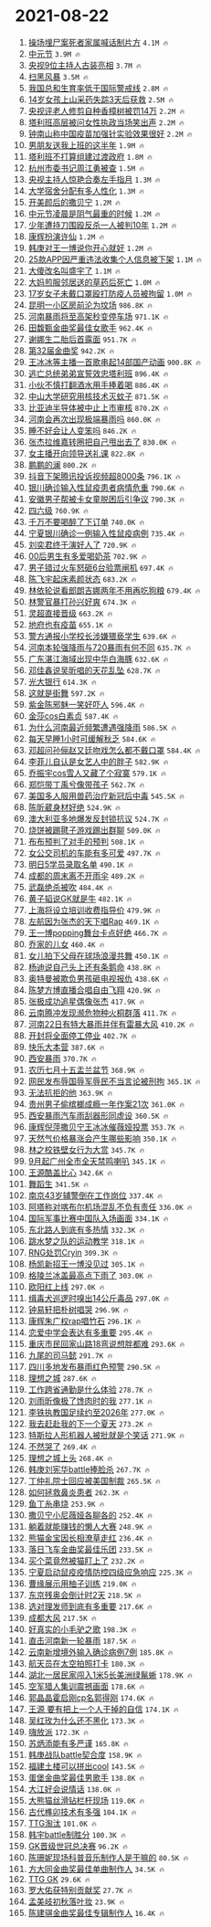 # 2021-08-22

1. [操场埋尸案死者家属喊话制片方](https://s.weibo.com/weibo?q=%23%E6%93%8D%E5%9C%BA%E5%9F%8B%E5%B0%B8%E6%A1%88%E6%AD%BB%E8%80%85%E5%AE%B6%E5%B1%9E%E5%96%8A%E8%AF%9D%E5%88%B6%E7%89%87%E6%96%B9%23&Refer=top) `4.1M 🔥`
1. [中元节](https://s.weibo.com/weibo?q=%E4%B8%AD%E5%85%83%E8%8A%82&Refer=top) `3.9M 🔥`
1. [央视9位主持人古装亮相](https://s.weibo.com/weibo?q=%23%E5%A4%AE%E8%A7%869%E4%BD%8D%E4%B8%BB%E6%8C%81%E4%BA%BA%E5%8F%A4%E8%A3%85%E4%BA%AE%E7%9B%B8%23&Refer=top) `3.7M 🔥`
1. [扫黑风暴](https://s.weibo.com/weibo?q=%E6%89%AB%E9%BB%91%E9%A3%8E%E6%9A%B4&Refer=top) `3.5M 🔥`
1. [我国总和生育率低于国际警戒线](https://s.weibo.com/weibo?q=%23%E6%88%91%E5%9B%BD%E6%80%BB%E5%92%8C%E7%94%9F%E8%82%B2%E7%8E%87%E4%BD%8E%E4%BA%8E%E5%9B%BD%E9%99%85%E8%AD%A6%E6%88%92%E7%BA%BF%23&Refer=top) `2.8M 🔥`
1. [14岁女孩上山采药失踪3天后获救](https://s.weibo.com/weibo?q=%2314%E5%B2%81%E5%A5%B3%E5%AD%A9%E4%B8%8A%E5%B1%B1%E9%87%87%E8%8D%AF%E5%A4%B1%E8%B8%AA3%E5%A4%A9%E5%90%8E%E8%8E%B7%E6%95%91%23&Refer=top) `2.5M 🔥`
1. [央视评老人修剪自种香樟树被罚14万](https://s.weibo.com/weibo?q=%23%E5%A4%AE%E8%A7%86%E8%AF%84%E8%80%81%E4%BA%BA%E4%BF%AE%E5%89%AA%E8%87%AA%E7%A7%8D%E9%A6%99%E6%A8%9F%E6%A0%91%E8%A2%AB%E7%BD%9A14%E4%B8%87%23&Refer=top) `2.2M 🔥`
1. [塔利班高层被问女性执政当场笑出声](https://s.weibo.com/weibo?q=%23%E5%A1%94%E5%88%A9%E7%8F%AD%E9%AB%98%E5%B1%82%E8%A2%AB%E9%97%AE%E5%A5%B3%E6%80%A7%E6%89%A7%E6%94%BF%E5%BD%93%E5%9C%BA%E7%AC%91%E5%87%BA%E5%A3%B0%23&Refer=top) `2.2M 🔥`
1. [钟南山称中国疫苗加强针实验效果很好](https://s.weibo.com/weibo?q=%23%E9%92%9F%E5%8D%97%E5%B1%B1%E7%A7%B0%E4%B8%AD%E5%9B%BD%E7%96%AB%E8%8B%97%E5%8A%A0%E5%BC%BA%E9%92%88%E5%AE%9E%E9%AA%8C%E6%95%88%E6%9E%9C%E5%BE%88%E5%A5%BD%23&Refer=top) `2.2M 🔥`
1. [男朋友送我上班的这半年](https://s.weibo.com/weibo?q=%23%E7%94%B7%E6%9C%8B%E5%8F%8B%E9%80%81%E6%88%91%E4%B8%8A%E7%8F%AD%E7%9A%84%E8%BF%99%E5%8D%8A%E5%B9%B4%23&Refer=top) `1.9M 🔥`
1. [塔利班不打算组建过渡政府](https://s.weibo.com/weibo?q=%23%E5%A1%94%E5%88%A9%E7%8F%AD%E4%B8%8D%E6%89%93%E7%AE%97%E7%BB%84%E5%BB%BA%E8%BF%87%E6%B8%A1%E6%94%BF%E5%BA%9C%23&Refer=top) `1.8M 🔥`
1. [杭州市委书记周江勇被查](https://s.weibo.com/weibo?q=%23%E6%9D%AD%E5%B7%9E%E5%B8%82%E5%A7%94%E4%B9%A6%E8%AE%B0%E5%91%A8%E6%B1%9F%E5%8B%87%E8%A2%AB%E6%9F%A5%23&Refer=top) `1.5M 🔥`
1. [央视主持人惊艳合奏左手指月](https://s.weibo.com/weibo?q=%23%E5%A4%AE%E8%A7%86%E4%B8%BB%E6%8C%81%E4%BA%BA%E6%83%8A%E8%89%B3%E5%90%88%E5%A5%8F%E5%B7%A6%E6%89%8B%E6%8C%87%E6%9C%88%23&Refer=top) `1.3M 🔥`
1. [大学宿舍分配有多人性化](https://s.weibo.com/weibo?q=%23%E5%A4%A7%E5%AD%A6%E5%AE%BF%E8%88%8D%E5%88%86%E9%85%8D%E6%9C%89%E5%A4%9A%E4%BA%BA%E6%80%A7%E5%8C%96%23&Refer=top) `1.3M 🔥`
1. [开美颜后的撒贝宁](https://s.weibo.com/weibo?q=%23%E5%BC%80%E7%BE%8E%E9%A2%9C%E5%90%8E%E7%9A%84%E6%92%92%E8%B4%9D%E5%AE%81%23&Refer=top) `1.2M 🔥`
1. [中元节凌晨是阴气最重的时候](https://s.weibo.com/weibo?q=%23%E4%B8%AD%E5%85%83%E8%8A%82%E5%87%8C%E6%99%A8%E6%98%AF%E9%98%B4%E6%B0%94%E6%9C%80%E9%87%8D%E7%9A%84%E6%97%B6%E5%80%99%23&Refer=top) `1.2M 🔥`
1. [少年遭持刀围殴反杀一人被判10年](https://s.weibo.com/weibo?q=%23%E5%B0%91%E5%B9%B4%E9%81%AD%E6%8C%81%E5%88%80%E5%9B%B4%E6%AE%B4%E5%8F%8D%E6%9D%80%E4%B8%80%E4%BA%BA%E8%A2%AB%E5%88%A410%E5%B9%B4%23&Refer=top) `1.2M 🔥`
1. [康辉扮演许仙](https://s.weibo.com/weibo?q=%23%E5%BA%B7%E8%BE%89%E6%89%AE%E6%BC%94%E8%AE%B8%E4%BB%99%23&Refer=top) `1.2M 🔥`
1. [韩庚对王一博说你开心就好](https://s.weibo.com/weibo?q=%E9%9F%A9%E5%BA%9A%E5%AF%B9%E7%8E%8B%E4%B8%80%E5%8D%9A%E8%AF%B4%E4%BD%A0%E5%BC%80%E5%BF%83%E5%B0%B1%E5%A5%BD&Refer=top) `1.2M 🔥`
1. [25款APP因严重违法收集个人信息被下架](https://s.weibo.com/weibo?q=%2325%E6%AC%BEAPP%E5%9B%A0%E4%B8%A5%E9%87%8D%E8%BF%9D%E6%B3%95%E6%94%B6%E9%9B%86%E4%B8%AA%E4%BA%BA%E4%BF%A1%E6%81%AF%E8%A2%AB%E4%B8%8B%E6%9E%B6%23&Refer=top) `1.1M 🔥`
1. [大傻改名叫盛宇了](https://s.weibo.com/weibo?q=%23%E5%A4%A7%E5%82%BB%E6%94%B9%E5%90%8D%E5%8F%AB%E7%9B%9B%E5%AE%87%E4%BA%86%23&Refer=top) `1.1M 🔥`
1. [大妈煎服邻居送的草药后死亡](https://s.weibo.com/weibo?q=%23%E5%A4%A7%E5%A6%88%E7%85%8E%E6%9C%8D%E9%82%BB%E5%B1%85%E9%80%81%E7%9A%84%E8%8D%89%E8%8D%AF%E5%90%8E%E6%AD%BB%E4%BA%A1%23&Refer=top) `1.0M 🔥`
1. [17岁女子未戴口罩殴打防疫人员被拘留](https://s.weibo.com/weibo?q=%2317%E5%B2%81%E5%A5%B3%E5%AD%90%E6%9C%AA%E6%88%B4%E5%8F%A3%E7%BD%A9%E6%AE%B4%E6%89%93%E9%98%B2%E7%96%AB%E4%BA%BA%E5%91%98%E8%A2%AB%E6%8B%98%E7%95%99%23&Refer=top) `1.0M 🔥`
1. [昆明一小区房前沦为坟场](https://s.weibo.com/weibo?q=%23%E6%98%86%E6%98%8E%E4%B8%80%E5%B0%8F%E5%8C%BA%E6%88%BF%E5%89%8D%E6%B2%A6%E4%B8%BA%E5%9D%9F%E5%9C%BA%23&Refer=top) `986.8K 🔥`
1. [河南暴雨将至高架秒变停车场](https://s.weibo.com/weibo?q=%23%E6%B2%B3%E5%8D%97%E6%9A%B4%E9%9B%A8%E5%B0%86%E8%87%B3%E9%AB%98%E6%9E%B6%E7%A7%92%E5%8F%98%E5%81%9C%E8%BD%A6%E5%9C%BA%23&Refer=top) `971.1K 🔥`
1. [田馥甄金曲奖最佳女歌手](https://s.weibo.com/weibo?q=%23%E7%94%B0%E9%A6%A5%E7%94%84%E9%87%91%E6%9B%B2%E5%A5%96%E6%9C%80%E4%BD%B3%E5%A5%B3%E6%AD%8C%E6%89%8B%23&Refer=top) `962.4K 🔥`
1. [谢娜生二胎后首露面](https://s.weibo.com/weibo?q=%E8%B0%A2%E5%A8%9C%E7%94%9F%E4%BA%8C%E8%83%8E%E5%90%8E%E9%A6%96%E9%9C%B2%E9%9D%A2&Refer=top) `951.7K 🔥`
1. [第32届金曲奖](https://s.weibo.com/weibo?q=%E7%AC%AC32%E5%B1%8A%E9%87%91%E6%9B%B2%E5%A5%96&Refer=top) `942.2K 🔥`
1. [王冰冰等主播一首歌串起14部国产动画](https://s.weibo.com/weibo?q=%23%E7%8E%8B%E5%86%B0%E5%86%B0%E7%AD%89%E4%B8%BB%E6%92%AD%E4%B8%80%E9%A6%96%E6%AD%8C%E4%B8%B2%E8%B5%B714%E9%83%A8%E5%9B%BD%E4%BA%A7%E5%8A%A8%E7%94%BB%23&Refer=top) `900.8K 🔥`
1. [逃亡总统弟弟宣誓效忠塔利班](https://s.weibo.com/weibo?q=%23%E9%80%83%E4%BA%A1%E6%80%BB%E7%BB%9F%E5%BC%9F%E5%BC%9F%E5%AE%A3%E8%AA%93%E6%95%88%E5%BF%A0%E5%A1%94%E5%88%A9%E7%8F%AD%23&Refer=top) `896.4K 🔥`
1. [小伙不慎打翻酒水用手捧着喝](https://s.weibo.com/weibo?q=%23%E5%B0%8F%E4%BC%99%E4%B8%8D%E6%85%8E%E6%89%93%E7%BF%BB%E9%85%92%E6%B0%B4%E7%94%A8%E6%89%8B%E6%8D%A7%E7%9D%80%E5%96%9D%23&Refer=top) `886.4K 🔥`
1. [中山大学研究用核技术灭蚊子](https://s.weibo.com/weibo?q=%23%E4%B8%AD%E5%B1%B1%E5%A4%A7%E5%AD%A6%E7%A0%94%E7%A9%B6%E7%94%A8%E6%A0%B8%E6%8A%80%E6%9C%AF%E7%81%AD%E8%9A%8A%E5%AD%90%23&Refer=top) `871.5K 🔥`
1. [比亚迪半导体被中止上市审核](https://s.weibo.com/weibo?q=%23%E6%AF%94%E4%BA%9A%E8%BF%AA%E5%8D%8A%E5%AF%BC%E4%BD%93%E8%A2%AB%E4%B8%AD%E6%AD%A2%E4%B8%8A%E5%B8%82%E5%AE%A1%E6%A0%B8%23&Refer=top) `870.2K 🔥`
1. [河南会再次出现极端暴雨吗](https://s.weibo.com/weibo?q=%23%E6%B2%B3%E5%8D%97%E4%BC%9A%E5%86%8D%E6%AC%A1%E5%87%BA%E7%8E%B0%E6%9E%81%E7%AB%AF%E6%9A%B4%E9%9B%A8%E5%90%97%23&Refer=top) `860.0K 🔥`
1. [睡不好会让人变笨吗](https://s.weibo.com/weibo?q=%23%E7%9D%A1%E4%B8%8D%E5%A5%BD%E4%BC%9A%E8%AE%A9%E4%BA%BA%E5%8F%98%E7%AC%A8%E5%90%97%23&Refer=top) `846.2K 🔥`
1. [张杰拉维嘉转圈把自己甩出去了](https://s.weibo.com/weibo?q=%23%E5%BC%A0%E6%9D%B0%E6%8B%89%E7%BB%B4%E5%98%89%E8%BD%AC%E5%9C%88%E6%8A%8A%E8%87%AA%E5%B7%B1%E7%94%A9%E5%87%BA%E5%8E%BB%E4%BA%86%23&Refer=top) `830.0K 🔥`
1. [女主播开向领导送礼课](https://s.weibo.com/weibo?q=%23%E5%A5%B3%E4%B8%BB%E6%92%AD%E5%BC%80%E5%90%91%E9%A2%86%E5%AF%BC%E9%80%81%E7%A4%BC%E8%AF%BE%23&Refer=top) `822.8K 🔥`
1. [鹏鹏的澜](https://s.weibo.com/weibo?q=%23%E9%B9%8F%E9%B9%8F%E7%9A%84%E6%BE%9C%23&Refer=top) `800.2K 🔥`
1. [抖音下架腾讯投诉视频超8000条](https://s.weibo.com/weibo?q=%23%E6%8A%96%E9%9F%B3%E4%B8%8B%E6%9E%B6%E8%85%BE%E8%AE%AF%E6%8A%95%E8%AF%89%E8%A7%86%E9%A2%91%E8%B6%858000%E6%9D%A1%23&Refer=top) `796.1K 🔥`
1. [银川确诊输入性鼠疫患者病情危重](https://s.weibo.com/weibo?q=%23%E9%93%B6%E5%B7%9D%E7%A1%AE%E8%AF%8A%E8%BE%93%E5%85%A5%E6%80%A7%E9%BC%A0%E7%96%AB%E6%82%A3%E8%80%85%E7%97%85%E6%83%85%E5%8D%B1%E9%87%8D%23&Refer=top) `790.6K 🔥`
1. [安徽男子帮被卡女童脱困后引争议](https://s.weibo.com/weibo?q=%23%E5%AE%89%E5%BE%BD%E7%94%B7%E5%AD%90%E5%B8%AE%E8%A2%AB%E5%8D%A1%E5%A5%B3%E7%AB%A5%E8%84%B1%E5%9B%B0%E5%90%8E%E5%BC%95%E4%BA%89%E8%AE%AE%23&Refer=top) `790.3K 🔥`
1. [四六级](https://s.weibo.com/weibo?q=%E5%9B%9B%E5%85%AD%E7%BA%A7&Refer=top) `760.9K 🔥`
1. [千万不要喝醉了下订单](https://s.weibo.com/weibo?q=%23%E5%8D%83%E4%B8%87%E4%B8%8D%E8%A6%81%E5%96%9D%E9%86%89%E4%BA%86%E4%B8%8B%E8%AE%A2%E5%8D%95%23&Refer=top) `740.0K 🔥`
1. [宁夏银川确诊一例输入性鼠疫病例](https://s.weibo.com/weibo?q=%23%E5%AE%81%E5%A4%8F%E9%93%B6%E5%B7%9D%E7%A1%AE%E8%AF%8A%E4%B8%80%E4%BE%8B%E8%BE%93%E5%85%A5%E6%80%A7%E9%BC%A0%E7%96%AB%E7%97%85%E4%BE%8B%23&Refer=top) `735.4K 🔥`
1. [刘奕君终于演好人了](https://s.weibo.com/weibo?q=%23%E5%88%98%E5%A5%95%E5%90%9B%E7%BB%88%E4%BA%8E%E6%BC%94%E5%A5%BD%E4%BA%BA%E4%BA%86%23&Refer=top) `720.9K 🔥`
1. [00后男生有多爱喝奶茶](https://s.weibo.com/weibo?q=%2300%E5%90%8E%E7%94%B7%E7%94%9F%E6%9C%89%E5%A4%9A%E7%88%B1%E5%96%9D%E5%A5%B6%E8%8C%B6%23&Refer=top) `702.9K 🔥`
1. [男子错过火车怒砸6台验票闸机](https://s.weibo.com/weibo?q=%23%E7%94%B7%E5%AD%90%E9%94%99%E8%BF%87%E7%81%AB%E8%BD%A6%E6%80%92%E7%A0%B86%E5%8F%B0%E9%AA%8C%E7%A5%A8%E9%97%B8%E6%9C%BA%23&Refer=top) `697.4K 🔥`
1. [陈飞宇起床素颜状态](https://s.weibo.com/weibo?q=%23%E9%99%88%E9%A3%9E%E5%AE%87%E8%B5%B7%E5%BA%8A%E7%B4%A0%E9%A2%9C%E7%8A%B6%E6%80%81%23&Refer=top) `683.2K 🔥`
1. [林依轮说看郎朗吉娜两年不用再吃狗粮](https://s.weibo.com/weibo?q=%23%E6%9E%97%E4%BE%9D%E8%BD%AE%E8%AF%B4%E7%9C%8B%E9%83%8E%E6%9C%97%E5%90%89%E5%A8%9C%E4%B8%A4%E5%B9%B4%E4%B8%8D%E7%94%A8%E5%86%8D%E5%90%83%E7%8B%97%E7%B2%AE%23&Refer=top) `679.4K 🔥`
1. [林警官暴打孙兴好爽](https://s.weibo.com/weibo?q=%23%E6%9E%97%E8%AD%A6%E5%AE%98%E6%9A%B4%E6%89%93%E5%AD%99%E5%85%B4%E5%A5%BD%E7%88%BD%23&Refer=top) `674.3K 🔥`
1. [灵超直接晋级](https://s.weibo.com/weibo?q=%E7%81%B5%E8%B6%85%E7%9B%B4%E6%8E%A5%E6%99%8B%E7%BA%A7&Refer=top) `663.2K 🔥`
1. [地府也有疫苗](https://s.weibo.com/weibo?q=%23%E5%9C%B0%E5%BA%9C%E4%B9%9F%E6%9C%89%E7%96%AB%E8%8B%97%23&Refer=top) `655.1K 🔥`
1. [警方通报小学校长涉嫌猥亵学生](https://s.weibo.com/weibo?q=%23%E8%AD%A6%E6%96%B9%E9%80%9A%E6%8A%A5%E5%B0%8F%E5%AD%A6%E6%A0%A1%E9%95%BF%E6%B6%89%E5%AB%8C%E7%8C%A5%E4%BA%B5%E5%AD%A6%E7%94%9F%23&Refer=top) `639.6K 🔥`
1. [河南本轮强降雨与720暴雨有何不同](https://s.weibo.com/weibo?q=%23%E6%B2%B3%E5%8D%97%E6%9C%AC%E8%BD%AE%E5%BC%BA%E9%99%8D%E9%9B%A8%E4%B8%8E720%E6%9A%B4%E9%9B%A8%E6%9C%89%E4%BD%95%E4%B8%8D%E5%90%8C%23&Refer=top) `635.7K 🔥`
1. [广东湛江海域出现中华白海豚](https://s.weibo.com/weibo?q=%23%E5%B9%BF%E4%B8%9C%E6%B9%9B%E6%B1%9F%E6%B5%B7%E5%9F%9F%E5%87%BA%E7%8E%B0%E4%B8%AD%E5%8D%8E%E7%99%BD%E6%B5%B7%E8%B1%9A%23&Refer=top) `632.6K 🔥`
1. [邓佳鑫说吴昕唱的天花乱坠](https://s.weibo.com/weibo?q=%23%E9%82%93%E4%BD%B3%E9%91%AB%E8%AF%B4%E5%90%B4%E6%98%95%E5%94%B1%E7%9A%84%E5%A4%A9%E8%8A%B1%E4%B9%B1%E5%9D%A0%23&Refer=top) `628.7K 🔥`
1. [光大银行](https://s.weibo.com/weibo?q=%E5%85%89%E5%A4%A7%E9%93%B6%E8%A1%8C&Refer=top) `614.3K 🔥`
1. [这就是街舞](https://s.weibo.com/weibo?q=%E8%BF%99%E5%B0%B1%E6%98%AF%E8%A1%97%E8%88%9E&Refer=top) `597.2K 🔥`
1. [紫金陈邪魅一笑好吓人](https://s.weibo.com/weibo?q=%23%E7%B4%AB%E9%87%91%E9%99%88%E9%82%AA%E9%AD%85%E4%B8%80%E7%AC%91%E5%A5%BD%E5%90%93%E4%BA%BA%23&Refer=top) `596.4K 🔥`
1. [金莎cos白素贞](https://s.weibo.com/weibo?q=%23%E9%87%91%E8%8E%8Ecos%E7%99%BD%E7%B4%A0%E8%B4%9E%23&Refer=top) `587.4K 🔥`
1. [为什么河南最近频繁遭遇强降雨](https://s.weibo.com/weibo?q=%23%E4%B8%BA%E4%BB%80%E4%B9%88%E6%B2%B3%E5%8D%97%E6%9C%80%E8%BF%91%E9%A2%91%E7%B9%81%E9%81%AD%E9%81%87%E5%BC%BA%E9%99%8D%E9%9B%A8%23&Refer=top) `586.5K 🔥`
1. [每天早睡1小时可缓解秋乏](https://s.weibo.com/weibo?q=%23%E6%AF%8F%E5%A4%A9%E6%97%A9%E7%9D%A11%E5%B0%8F%E6%97%B6%E5%8F%AF%E7%BC%93%E8%A7%A3%E7%A7%8B%E4%B9%8F%23&Refer=top) `584.6K 🔥`
1. [邓超问孙俪赵又廷吻戏怎么都不戴口罩](https://s.weibo.com/weibo?q=%23%E9%82%93%E8%B6%85%E9%97%AE%E5%AD%99%E4%BF%AA%E8%B5%B5%E5%8F%88%E5%BB%B7%E5%90%BB%E6%88%8F%E6%80%8E%E4%B9%88%E9%83%BD%E4%B8%8D%E6%88%B4%E5%8F%A3%E7%BD%A9%23&Refer=top) `584.4K 🔥`
1. [李菲儿自认是女艺人中的胖子](https://s.weibo.com/weibo?q=%23%E6%9D%8E%E8%8F%B2%E5%84%BF%E8%87%AA%E8%AE%A4%E6%98%AF%E5%A5%B3%E8%89%BA%E4%BA%BA%E4%B8%AD%E7%9A%84%E8%83%96%E5%AD%90%23&Refer=top) `582.9K 🔥`
1. [乔振宇cos雪人又藏了个寂寞](https://s.weibo.com/weibo?q=%23%E4%B9%94%E6%8C%AF%E5%AE%87cos%E9%9B%AA%E4%BA%BA%E5%8F%88%E8%97%8F%E4%BA%86%E4%B8%AA%E5%AF%82%E5%AF%9E%23&Refer=top) `579.1K 🔥`
1. [郑恺带丁禹兮像带孩子](https://s.weibo.com/weibo?q=%23%E9%83%91%E6%81%BA%E5%B8%A6%E4%B8%81%E7%A6%B9%E5%85%AE%E5%83%8F%E5%B8%A6%E5%AD%A9%E5%AD%90%23&Refer=top) `562.7K 🔥`
1. [美国多人服用兽药治疗新冠后中毒](https://s.weibo.com/weibo?q=%23%E7%BE%8E%E5%9B%BD%E5%A4%9A%E4%BA%BA%E6%9C%8D%E7%94%A8%E5%85%BD%E8%8D%AF%E6%B2%BB%E7%96%97%E6%96%B0%E5%86%A0%E5%90%8E%E4%B8%AD%E6%AF%92%23&Refer=top) `545.5K 🔥`
1. [陈昕葳身材好绝](https://s.weibo.com/weibo?q=%23%E9%99%88%E6%98%95%E8%91%B3%E8%BA%AB%E6%9D%90%E5%A5%BD%E7%BB%9D%23&Refer=top) `524.9K 🔥`
1. [澳大利亚多地爆发反封锁抗议](https://s.weibo.com/weibo?q=%23%E6%BE%B3%E5%A4%A7%E5%88%A9%E4%BA%9A%E5%A4%9A%E5%9C%B0%E7%88%86%E5%8F%91%E5%8F%8D%E5%B0%81%E9%94%81%E6%8A%97%E8%AE%AE%23&Refer=top) `524.7K 🔥`
1. [烧饼被踢毽子游戏踢出群聊](https://s.weibo.com/weibo?q=%23%E7%83%A7%E9%A5%BC%E8%A2%AB%E8%B8%A2%E6%AF%BD%E5%AD%90%E6%B8%B8%E6%88%8F%E8%B8%A2%E5%87%BA%E7%BE%A4%E8%81%8A%23&Refer=top) `509.0K 🔥`
1. [布布预判了对手的预判](https://s.weibo.com/weibo?q=%23%E5%B8%83%E5%B8%83%E9%A2%84%E5%88%A4%E4%BA%86%E5%AF%B9%E6%89%8B%E7%9A%84%E9%A2%84%E5%88%A4%23&Refer=top) `508.1K 🔥`
1. [女公交司机的车能有多可爱](https://s.weibo.com/weibo?q=%23%E5%A5%B3%E5%85%AC%E4%BA%A4%E5%8F%B8%E6%9C%BA%E7%9A%84%E8%BD%A6%E8%83%BD%E6%9C%89%E5%A4%9A%E5%8F%AF%E7%88%B1%23&Refer=top) `497.7K 🔥`
1. [明日5学员录取名单](https://s.weibo.com/weibo?q=%23%E6%98%8E%E6%97%A55%E5%AD%A6%E5%91%98%E5%BD%95%E5%8F%96%E5%90%8D%E5%8D%95%23&Refer=top) `490.1K 🔥`
1. [成都的周末离不开雨伞](https://s.weibo.com/weibo?q=%23%E6%88%90%E9%83%BD%E7%9A%84%E5%91%A8%E6%9C%AB%E7%A6%BB%E4%B8%8D%E5%BC%80%E9%9B%A8%E4%BC%9E%23&Refer=top) `489.2K 🔥`
1. [武磊绝杀被吹](https://s.weibo.com/weibo?q=%23%E6%AD%A6%E7%A3%8A%E7%BB%9D%E6%9D%80%E8%A2%AB%E5%90%B9%23&Refer=top) `484.4K 🔥`
1. [黄子韬说GK就是牛](https://s.weibo.com/weibo?q=%E9%BB%84%E5%AD%90%E9%9F%AC%E8%AF%B4GK%E5%B0%B1%E6%98%AF%E7%89%9B&Refer=top) `482.1K 🔥`
1. [上海将设立培训收费指导价](https://s.weibo.com/weibo?q=%23%E4%B8%8A%E6%B5%B7%E5%B0%86%E8%AE%BE%E7%AB%8B%E5%9F%B9%E8%AE%AD%E6%94%B6%E8%B4%B9%E6%8C%87%E5%AF%BC%E4%BB%B7%23&Refer=top) `479.9K 🔥`
1. [左航因为张杰的天下唱Rap](https://s.weibo.com/weibo?q=%E5%B7%A6%E8%88%AA%E5%9B%A0%E4%B8%BA%E5%BC%A0%E6%9D%B0%E7%9A%84%E5%A4%A9%E4%B8%8B%E5%94%B1Rap&Refer=top) `469.1K 🔥`
1. [王一博popping舞台卡点好绝](https://s.weibo.com/weibo?q=%E7%8E%8B%E4%B8%80%E5%8D%9Apopping%E8%88%9E%E5%8F%B0%E5%8D%A1%E7%82%B9%E5%A5%BD%E7%BB%9D&Refer=top) `466.7K 🔥`
1. [乔家的儿女](https://s.weibo.com/weibo?q=%E4%B9%94%E5%AE%B6%E7%9A%84%E5%84%BF%E5%A5%B3&Refer=top) `460.4K 🔥`
1. [女儿拍下父母在球场浪漫共舞](https://s.weibo.com/weibo?q=%23%E5%A5%B3%E5%84%BF%E6%8B%8D%E4%B8%8B%E7%88%B6%E6%AF%8D%E5%9C%A8%E7%90%83%E5%9C%BA%E6%B5%AA%E6%BC%AB%E5%85%B1%E8%88%9E%23&Refer=top) `450.1K 🔥`
1. [杨迪说自己头上还有条鹅命](https://s.weibo.com/weibo?q=%23%E6%9D%A8%E8%BF%AA%E8%AF%B4%E8%87%AA%E5%B7%B1%E5%A4%B4%E4%B8%8A%E8%BF%98%E6%9C%89%E6%9D%A1%E9%B9%85%E5%91%BD%23&Refer=top) `438.8K 🔥`
1. [奥特曼被欺负男孩砸电视报仇](https://s.weibo.com/weibo?q=%23%E5%A5%A5%E7%89%B9%E6%9B%BC%E8%A2%AB%E6%AC%BA%E8%B4%9F%E7%94%B7%E5%AD%A9%E7%A0%B8%E7%94%B5%E8%A7%86%E6%8A%A5%E4%BB%87%23&Refer=top) `438.6K 🔥`
1. [陈梦方博直播合唱自由飞翔](https://s.weibo.com/weibo?q=%23%E9%99%88%E6%A2%A6%E6%96%B9%E5%8D%9A%E7%9B%B4%E6%92%AD%E5%90%88%E5%94%B1%E8%87%AA%E7%94%B1%E9%A3%9E%E7%BF%94%23&Refer=top) `420.9K 🔥`
1. [张极成功追星偶像张杰](https://s.weibo.com/weibo?q=%E5%BC%A0%E6%9E%81%E6%88%90%E5%8A%9F%E8%BF%BD%E6%98%9F%E5%81%B6%E5%83%8F%E5%BC%A0%E6%9D%B0&Refer=top) `417.9K 🔥`
1. [云南腾冲发现濒危物种火桐群落](https://s.weibo.com/weibo?q=%23%E4%BA%91%E5%8D%97%E8%85%BE%E5%86%B2%E5%8F%91%E7%8E%B0%E6%BF%92%E5%8D%B1%E7%89%A9%E7%A7%8D%E7%81%AB%E6%A1%90%E7%BE%A4%E8%90%BD%23&Refer=top) `411.7K 🔥`
1. [河南22日有特大暴雨并伴有雷暴大风](https://s.weibo.com/weibo?q=%23%E6%B2%B3%E5%8D%9722%E6%97%A5%E6%9C%89%E7%89%B9%E5%A4%A7%E6%9A%B4%E9%9B%A8%E5%B9%B6%E4%BC%B4%E6%9C%89%E9%9B%B7%E6%9A%B4%E5%A4%A7%E9%A3%8E%23&Refer=top) `410.2K 🔥`
1. [开封将全面停工停业](https://s.weibo.com/weibo?q=%23%E5%BC%80%E5%B0%81%E5%B0%86%E5%85%A8%E9%9D%A2%E5%81%9C%E5%B7%A5%E5%81%9C%E4%B8%9A%23&Refer=top) `402.7K 🔥`
1. [快乐大本营](https://s.weibo.com/weibo?q=%E5%BF%AB%E4%B9%90%E5%A4%A7%E6%9C%AC%E8%90%A5&Refer=top) `387.6K 🔥`
1. [西安暴雨](https://s.weibo.com/weibo?q=%E8%A5%BF%E5%AE%89%E6%9A%B4%E9%9B%A8&Refer=top) `370.7K 🔥`
1. [农历七月十五盂兰盆节](https://s.weibo.com/weibo?q=%E5%86%9C%E5%8E%86%E4%B8%83%E6%9C%88%E5%8D%81%E4%BA%94%E7%9B%82%E5%85%B0%E7%9B%86%E8%8A%82&Refer=top) `368.9K 🔥`
1. [网民发布辱国辱军辱民不当言论被刑拘](https://s.weibo.com/weibo?q=%23%E7%BD%91%E6%B0%91%E5%8F%91%E5%B8%83%E8%BE%B1%E5%9B%BD%E8%BE%B1%E5%86%9B%E8%BE%B1%E6%B0%91%E4%B8%8D%E5%BD%93%E8%A8%80%E8%AE%BA%E8%A2%AB%E5%88%91%E6%8B%98%23&Refer=top) `365.1K 🔥`
1. [无法抗拒的他](https://s.weibo.com/weibo?q=%E6%97%A0%E6%B3%95%E6%8A%97%E6%8B%92%E7%9A%84%E4%BB%96&Refer=top) `363.9K 🔥`
1. [贵州男子偷槟榔成瘾一年作案21次](https://s.weibo.com/weibo?q=%23%E8%B4%B5%E5%B7%9E%E7%94%B7%E5%AD%90%E5%81%B7%E6%A7%9F%E6%A6%94%E6%88%90%E7%98%BE%E4%B8%80%E5%B9%B4%E4%BD%9C%E6%A1%8821%E6%AC%A1%23&Refer=top) `361.0K 🔥`
1. [西安暴雨汽车雨刮器形同虚设](https://s.weibo.com/weibo?q=%23%E8%A5%BF%E5%AE%89%E6%9A%B4%E9%9B%A8%E6%B1%BD%E8%BD%A6%E9%9B%A8%E5%88%AE%E5%99%A8%E5%BD%A2%E5%90%8C%E8%99%9A%E8%AE%BE%23&Refer=top) `360.5K 🔥`
1. [康辉倪萍撒贝宁王冰冰催薇娅投票](https://s.weibo.com/weibo?q=%23%E5%BA%B7%E8%BE%89%E5%80%AA%E8%90%8D%E6%92%92%E8%B4%9D%E5%AE%81%E7%8E%8B%E5%86%B0%E5%86%B0%E5%82%AC%E8%96%87%E5%A8%85%E6%8A%95%E7%A5%A8%23&Refer=top) `353.7K 🔥`
1. [天然气价格暴涨会产生哪些影响](https://s.weibo.com/weibo?q=%23%E5%A4%A9%E7%84%B6%E6%B0%94%E4%BB%B7%E6%A0%BC%E6%9A%B4%E6%B6%A8%E4%BC%9A%E4%BA%A7%E7%94%9F%E5%93%AA%E4%BA%9B%E5%BD%B1%E5%93%8D%23&Refer=top) `350.1K 🔥`
1. [林之校铁壁女行为大赏](https://s.weibo.com/weibo?q=%23%E6%9E%97%E4%B9%8B%E6%A0%A1%E9%93%81%E5%A3%81%E5%A5%B3%E8%A1%8C%E4%B8%BA%E5%A4%A7%E8%B5%8F%23&Refer=top) `345.7K 🔥`
1. [9月起广州全市全天禁鸣喇叭](https://s.weibo.com/weibo?q=%239%E6%9C%88%E8%B5%B7%E5%B9%BF%E5%B7%9E%E5%85%A8%E5%B8%82%E5%85%A8%E5%A4%A9%E7%A6%81%E9%B8%A3%E5%96%87%E5%8F%AD%23&Refer=top) `345.1K 🔥`
1. [王源酷盖比心](https://s.weibo.com/weibo?q=%23%E7%8E%8B%E6%BA%90%E9%85%B7%E7%9B%96%E6%AF%94%E5%BF%83%23&Refer=top) `342.6K 🔥`
1. [舞蹈生](https://s.weibo.com/weibo?q=%E8%88%9E%E8%B9%88%E7%94%9F&Refer=top) `341.5K 🔥`
1. [南京43岁辅警倒在工作岗位](https://s.weibo.com/weibo?q=%23%E5%8D%97%E4%BA%AC43%E5%B2%81%E8%BE%85%E8%AD%A6%E5%80%92%E5%9C%A8%E5%B7%A5%E4%BD%9C%E5%B2%97%E4%BD%8D%23&Refer=top) `337.4K 🔥`
1. [阿塔称对喀布尔机场混乱不负有责任](https://s.weibo.com/weibo?q=%23%E9%98%BF%E5%A1%94%E7%A7%B0%E5%AF%B9%E5%96%80%E5%B8%83%E5%B0%94%E6%9C%BA%E5%9C%BA%E6%B7%B7%E4%B9%B1%E4%B8%8D%E8%B4%9F%E6%9C%89%E8%B4%A3%E4%BB%BB%23&Refer=top) `336.0K 🔥`
1. [国际军事比赛中国队入场画面](https://s.weibo.com/weibo?q=%23%E5%9B%BD%E9%99%85%E5%86%9B%E4%BA%8B%E6%AF%94%E8%B5%9B%E4%B8%AD%E5%9B%BD%E9%98%9F%E5%85%A5%E5%9C%BA%E7%94%BB%E9%9D%A2%23&Refer=top) `334.1K 🔥`
1. [东北路人到底有多热情](https://s.weibo.com/weibo?q=%23%E4%B8%9C%E5%8C%97%E8%B7%AF%E4%BA%BA%E5%88%B0%E5%BA%95%E6%9C%89%E5%A4%9A%E7%83%AD%E6%83%85%23&Refer=top) `332.3K 🔥`
1. [跳水梦之队的运动教学](https://s.weibo.com/weibo?q=%23%E8%B7%B3%E6%B0%B4%E6%A2%A6%E4%B9%8B%E9%98%9F%E7%9A%84%E8%BF%90%E5%8A%A8%E6%95%99%E5%AD%A6%23&Refer=top) `318.1K 🔥`
1. [RNG处罚Cryin](https://s.weibo.com/weibo?q=%23RNG%E5%A4%84%E7%BD%9ACryin%23&Refer=top) `309.3K 🔥`
1. [杨凯新招王一博没见过](https://s.weibo.com/weibo?q=%E6%9D%A8%E5%87%AF%E6%96%B0%E6%8B%9B%E7%8E%8B%E4%B8%80%E5%8D%9A%E6%B2%A1%E8%A7%81%E8%BF%87&Refer=top) `305.1K 🔥`
1. [格陵兰冰盖最高点下雨了](https://s.weibo.com/weibo?q=%23%E6%A0%BC%E9%99%B5%E5%85%B0%E5%86%B0%E7%9B%96%E6%9C%80%E9%AB%98%E7%82%B9%E4%B8%8B%E9%9B%A8%E4%BA%86%23&Refer=top) `303.0K 🔥`
1. [欧阳红上线](https://s.weibo.com/weibo?q=%23%E6%AC%A7%E9%98%B3%E7%BA%A2%E4%B8%8A%E7%BA%BF%23&Refer=top) `297.0K 🔥`
1. [缉毒犬巡逻时嗅出14公斤毒品](https://s.weibo.com/weibo?q=%23%E7%BC%89%E6%AF%92%E7%8A%AC%E5%B7%A1%E9%80%BB%E6%97%B6%E5%97%85%E5%87%BA14%E5%85%AC%E6%96%A4%E6%AF%92%E5%93%81%23&Refer=top) `297.0K 🔥`
1. [钟易轩把朴树唱哭](https://s.weibo.com/weibo?q=%23%E9%92%9F%E6%98%93%E8%BD%A9%E6%8A%8A%E6%9C%B4%E6%A0%91%E5%94%B1%E5%93%AD%23&Refer=top) `296.9K 🔥`
1. [康辉朱广权rap唱竹石](https://s.weibo.com/weibo?q=%23%E5%BA%B7%E8%BE%89%E6%9C%B1%E5%B9%BF%E6%9D%83rap%E5%94%B1%E7%AB%B9%E7%9F%B3%23&Refer=top) `296.1K 🔥`
1. [恋爱中学会表达有多重要](https://s.weibo.com/weibo?q=%23%E6%81%8B%E7%88%B1%E4%B8%AD%E5%AD%A6%E4%BC%9A%E8%A1%A8%E8%BE%BE%E6%9C%89%E5%A4%9A%E9%87%8D%E8%A6%81%23&Refer=top) `295.4K 🔥`
1. [重庆市民回家山路18弯说想胖都难](https://s.weibo.com/weibo?q=%23%E9%87%8D%E5%BA%86%E5%B8%82%E6%B0%91%E5%9B%9E%E5%AE%B6%E5%B1%B1%E8%B7%AF18%E5%BC%AF%E8%AF%B4%E6%83%B3%E8%83%96%E9%83%BD%E9%9A%BE%23&Refer=top) `293.6K 🔥`
1. [九尾的司马懿](https://s.weibo.com/weibo?q=%23%E4%B9%9D%E5%B0%BE%E7%9A%84%E5%8F%B8%E9%A9%AC%E6%87%BF%23&Refer=top) `291.7K 🔥`
1. [四川多地发布暴雨红色预警](https://s.weibo.com/weibo?q=%23%E5%9B%9B%E5%B7%9D%E5%A4%9A%E5%9C%B0%E5%8F%91%E5%B8%83%E6%9A%B4%E9%9B%A8%E7%BA%A2%E8%89%B2%E9%A2%84%E8%AD%A6%23&Refer=top) `290.5K 🔥`
1. [理想之城](https://s.weibo.com/weibo?q=%E7%90%86%E6%83%B3%E4%B9%8B%E5%9F%8E&Refer=top) `287.6K 🔥`
1. [工作跨省通勤是什么体验](https://s.weibo.com/weibo?q=%23%E5%B7%A5%E4%BD%9C%E8%B7%A8%E7%9C%81%E9%80%9A%E5%8B%A4%E6%98%AF%E4%BB%80%E4%B9%88%E4%BD%93%E9%AA%8C%23&Refer=top) `278.7K 🔥`
1. [刘雨昕像极了馋肉时的我](https://s.weibo.com/weibo?q=%23%E5%88%98%E9%9B%A8%E6%98%95%E5%83%8F%E6%9E%81%E4%BA%86%E9%A6%8B%E8%82%89%E6%97%B6%E7%9A%84%E6%88%91%23&Refer=top) `277.1K 🔥`
1. [李铁执教国足续约至2026年](https://s.weibo.com/weibo?q=%23%E6%9D%8E%E9%93%81%E6%89%A7%E6%95%99%E5%9B%BD%E8%B6%B3%E7%BB%AD%E7%BA%A6%E8%87%B32026%E5%B9%B4%23&Refer=top) `277.0K 🔥`
1. [我去赶赴我的下一个夏天](https://s.weibo.com/weibo?q=%E6%88%91%E5%8E%BB%E8%B5%B6%E8%B5%B4%E6%88%91%E7%9A%84%E4%B8%8B%E4%B8%80%E4%B8%AA%E5%A4%8F%E5%A4%A9&Refer=top) `273.2K 🔥`
1. [特斯拉人形机器人被批就是个笑话](https://s.weibo.com/weibo?q=%23%E7%89%B9%E6%96%AF%E6%8B%89%E4%BA%BA%E5%BD%A2%E6%9C%BA%E5%99%A8%E4%BA%BA%E8%A2%AB%E6%89%B9%E5%B0%B1%E6%98%AF%E4%B8%AA%E7%AC%91%E8%AF%9D%23&Refer=top) `271.9K 🔥`
1. [不然哭了](https://s.weibo.com/weibo?q=%E4%B8%8D%E7%84%B6%E5%93%AD%E4%BA%86&Refer=top) `269.4K 🔥`
1. [理想之城上头](https://s.weibo.com/weibo?q=%23%E7%90%86%E6%83%B3%E4%B9%8B%E5%9F%8E%E4%B8%8A%E5%A4%B4%23&Refer=top) `268.4K 🔥`
1. [韩庚刘宪华battle捧脸杀](https://s.weibo.com/weibo?q=%23%E9%9F%A9%E5%BA%9A%E5%88%98%E5%AE%AA%E5%8D%8Ebattle%E6%8D%A7%E8%84%B8%E6%9D%80%23&Refer=top) `267.7K 🔥`
1. [丁仲礼院士回应被美国制裁](https://s.weibo.com/weibo?q=%E4%B8%81%E4%BB%B2%E7%A4%BC%E9%99%A2%E5%A3%AB%E5%9B%9E%E5%BA%94%E8%A2%AB%E7%BE%8E%E5%9B%BD%E5%88%B6%E8%A3%81&Refer=top) `265.5K 🔥`
1. [如何拯救鼻炎患者](https://s.weibo.com/weibo?q=%23%E5%A6%82%E4%BD%95%E6%8B%AF%E6%95%91%E9%BC%BB%E7%82%8E%E6%82%A3%E8%80%85%23&Refer=top) `262.3K 🔥`
1. [鱼丁糸串烧](https://s.weibo.com/weibo?q=%23%E9%B1%BC%E4%B8%81%E7%B3%B8%E4%B8%B2%E7%83%A7%23&Refer=top) `253.9K 🔥`
1. [撒贝宁小尼薇娅各聊各的](https://s.weibo.com/weibo?q=%23%E6%92%92%E8%B4%9D%E5%AE%81%E5%B0%8F%E5%B0%BC%E8%96%87%E5%A8%85%E5%90%84%E8%81%8A%E5%90%84%E7%9A%84%23&Refer=top) `252.4K 🔥`
1. [躺着就能赚钱的懒人大赛](https://s.weibo.com/weibo?q=%23%E8%BA%BA%E7%9D%80%E5%B0%B1%E8%83%BD%E8%B5%9A%E9%92%B1%E7%9A%84%E6%87%92%E4%BA%BA%E5%A4%A7%E8%B5%9B%23&Refer=top) `248.9K 🔥`
1. [熊猫金宝因长相潦草走红](https://s.weibo.com/weibo?q=%23%E7%86%8A%E7%8C%AB%E9%87%91%E5%AE%9D%E5%9B%A0%E9%95%BF%E7%9B%B8%E6%BD%A6%E8%8D%89%E8%B5%B0%E7%BA%A2%23&Refer=top) `236.4K 🔥`
1. [落日飞车金曲奖最佳乐团](https://s.weibo.com/weibo?q=%23%E8%90%BD%E6%97%A5%E9%A3%9E%E8%BD%A6%E9%87%91%E6%9B%B2%E5%A5%96%E6%9C%80%E4%BD%B3%E4%B9%90%E5%9B%A2%23&Refer=top) `233.5K 🔥`
1. [买个菜竟然被猫盯上了](https://s.weibo.com/weibo?q=%23%E4%B9%B0%E4%B8%AA%E8%8F%9C%E7%AB%9F%E7%84%B6%E8%A2%AB%E7%8C%AB%E7%9B%AF%E4%B8%8A%E4%BA%86%23&Refer=top) `232.2K 🔥`
1. [宁夏启动鼠疫疫情防控四级应急响应](https://s.weibo.com/weibo?q=%23%E5%AE%81%E5%A4%8F%E5%90%AF%E5%8A%A8%E9%BC%A0%E7%96%AB%E7%96%AB%E6%83%85%E9%98%B2%E6%8E%A7%E5%9B%9B%E7%BA%A7%E5%BA%94%E6%80%A5%E5%93%8D%E5%BA%94%23&Refer=top) `225.3K 🔥`
1. [曹缘展示用柚子训练](https://s.weibo.com/weibo?q=%23%E6%9B%B9%E7%BC%98%E5%B1%95%E7%A4%BA%E7%94%A8%E6%9F%9A%E5%AD%90%E8%AE%AD%E7%BB%83%23&Refer=top) `219.0K 🔥`
1. [东京残奥会倒计时2天](https://s.weibo.com/weibo?q=%23%E4%B8%9C%E4%BA%AC%E6%AE%8B%E5%A5%A5%E4%BC%9A%E5%80%92%E8%AE%A1%E6%97%B62%E5%A4%A9%23&Refer=top) `218.5K 🔥`
1. [选对理发师到底有多重要](https://s.weibo.com/weibo?q=%23%E9%80%89%E5%AF%B9%E7%90%86%E5%8F%91%E5%B8%88%E5%88%B0%E5%BA%95%E6%9C%89%E5%A4%9A%E9%87%8D%E8%A6%81%23&Refer=top) `217.6K 🔥`
1. [成都大风](https://s.weibo.com/weibo?q=%E6%88%90%E9%83%BD%E5%A4%A7%E9%A3%8E&Refer=top) `217.5K 🔥`
1. [好真实的小毛驴之歌](https://s.weibo.com/weibo?q=%23%E5%A5%BD%E7%9C%9F%E5%AE%9E%E7%9A%84%E5%B0%8F%E6%AF%9B%E9%A9%B4%E4%B9%8B%E6%AD%8C%23&Refer=top) `198.3K 🔥`
1. [直击河南新一轮暴雨](https://s.weibo.com/weibo?q=%23%E7%9B%B4%E5%87%BB%E6%B2%B3%E5%8D%97%E6%96%B0%E4%B8%80%E8%BD%AE%E6%9A%B4%E9%9B%A8%23&Refer=top) `187.5K 🔥`
1. [云南新增境外输入确诊病例7例](https://s.weibo.com/weibo?q=%E4%BA%91%E5%8D%97%E6%96%B0%E5%A2%9E%E5%A2%83%E5%A4%96%E8%BE%93%E5%85%A5%E7%A1%AE%E8%AF%8A%E7%97%85%E4%BE%8B7%E4%BE%8B&Refer=top) `185.8K 🔥`
1. [航天员在太空拍照打卡](https://s.weibo.com/weibo?q=%23%E8%88%AA%E5%A4%A9%E5%91%98%E5%9C%A8%E5%A4%AA%E7%A9%BA%E6%8B%8D%E7%85%A7%E6%89%93%E5%8D%A1%23&Refer=top) `180.3K 🔥`
1. [湖北一居民家闯入1米5长美洲绿鬣蜥](https://s.weibo.com/weibo?q=%23%E6%B9%96%E5%8C%97%E4%B8%80%E5%B1%85%E6%B0%91%E5%AE%B6%E9%97%AF%E5%85%A51%E7%B1%B35%E9%95%BF%E7%BE%8E%E6%B4%B2%E7%BB%BF%E9%AC%A3%E8%9C%A5%23&Refer=top) `178.9K 🔥`
1. [空军猎人集训震撼画面](https://s.weibo.com/weibo?q=%23%E7%A9%BA%E5%86%9B%E7%8C%8E%E4%BA%BA%E9%9B%86%E8%AE%AD%E9%9C%87%E6%92%BC%E7%94%BB%E9%9D%A2%23&Refer=top) `178.6K 🔥`
1. [郭晶晶霍启刚cp名郭得刚](https://s.weibo.com/weibo?q=%23%E9%83%AD%E6%99%B6%E6%99%B6%E9%9C%8D%E5%90%AF%E5%88%9Acp%E5%90%8D%E9%83%AD%E5%BE%97%E5%88%9A%23&Refer=top) `174.6K 🔥`
1. [王源 要有把上一个人干掉的自信](https://s.weibo.com/weibo?q=%E7%8E%8B%E6%BA%90%20%E8%A6%81%E6%9C%89%E6%8A%8A%E4%B8%8A%E4%B8%80%E4%B8%AA%E4%BA%BA%E5%B9%B2%E6%8E%89%E7%9A%84%E8%87%AA%E4%BF%A1&Refer=top) `174.1K 🔥`
1. [吴红玫为什么还不黑化](https://s.weibo.com/weibo?q=%23%E5%90%B4%E7%BA%A2%E7%8E%AB%E4%B8%BA%E4%BB%80%E4%B9%88%E8%BF%98%E4%B8%8D%E9%BB%91%E5%8C%96%23&Refer=top) `173.3K 🔥`
1. [嗨放派](https://s.weibo.com/weibo?q=%E5%97%A8%E6%94%BE%E6%B4%BE&Refer=top) `172.3K 🔥`
1. [苏炳添能有多严谨](https://s.weibo.com/weibo?q=%23%E8%8B%8F%E7%82%B3%E6%B7%BB%E8%83%BD%E6%9C%89%E5%A4%9A%E4%B8%A5%E8%B0%A8%23&Refer=top) `165.8K 🔥`
1. [韩庚战队battle契合度](https://s.weibo.com/weibo?q=%23%E9%9F%A9%E5%BA%9A%E6%88%98%E9%98%9Fbattle%E5%A5%91%E5%90%88%E5%BA%A6%23&Refer=top) `158.9K 🔥`
1. [福建土楼可以拼出cool](https://s.weibo.com/weibo?q=%23%E7%A6%8F%E5%BB%BA%E5%9C%9F%E6%A5%BC%E5%8F%AF%E4%BB%A5%E6%8B%BC%E5%87%BAcool%23&Refer=top) `143.5K 🔥`
1. [蛋堡金曲奖最佳男歌手](https://s.weibo.com/weibo?q=%23%E8%9B%8B%E5%A0%A1%E9%87%91%E6%9B%B2%E5%A5%96%E6%9C%80%E4%BD%B3%E7%94%B7%E6%AD%8C%E6%89%8B%23&Refer=top) `138.8K 🔥`
1. [大江好会说情话](https://s.weibo.com/weibo?q=%23%E5%A4%A7%E6%B1%9F%E5%A5%BD%E4%BC%9A%E8%AF%B4%E6%83%85%E8%AF%9D%23&Refer=top) `138.0K 🔥`
1. [大熊猫丝滑钻栏杆现场](https://s.weibo.com/weibo?q=%23%E5%A4%A7%E7%86%8A%E7%8C%AB%E4%B8%9D%E6%BB%91%E9%92%BB%E6%A0%8F%E6%9D%86%E7%8E%B0%E5%9C%BA%23&Refer=top) `119.0K 🔥`
1. [古代榫卯技术有多强](https://s.weibo.com/weibo?q=%23%E5%8F%A4%E4%BB%A3%E6%A6%AB%E5%8D%AF%E6%8A%80%E6%9C%AF%E6%9C%89%E5%A4%9A%E5%BC%BA%23&Refer=top) `104.1K 🔥`
1. [TTG淘汰](https://s.weibo.com/weibo?q=TTG%E6%B7%98%E6%B1%B0&Refer=top) `101.0K 🔥`
1. [韩宇battle制胜分](https://s.weibo.com/weibo?q=%E9%9F%A9%E5%AE%87battle%E5%88%B6%E8%83%9C%E5%88%86&Refer=top) `100.3K 🔥`
1. [GK晋级世冠总决赛](https://s.weibo.com/weibo?q=%23GK%E6%99%8B%E7%BA%A7%E4%B8%96%E5%86%A0%E6%80%BB%E5%86%B3%E8%B5%9B%23&Refer=top) `96.2K 🔥`
1. [陈珊妮现场科普音乐制作人是干嘛的](https://s.weibo.com/weibo?q=%E9%99%88%E7%8F%8A%E5%A6%AE%E7%8E%B0%E5%9C%BA%E7%A7%91%E6%99%AE%E9%9F%B3%E4%B9%90%E5%88%B6%E4%BD%9C%E4%BA%BA%E6%98%AF%E5%B9%B2%E5%98%9B%E7%9A%84&Refer=top) `80.5K 🔥`
1. [方大同金曲奖最佳单曲制作人](https://s.weibo.com/weibo?q=%23%E6%96%B9%E5%A4%A7%E5%90%8C%E9%87%91%E6%9B%B2%E5%A5%96%E6%9C%80%E4%BD%B3%E5%8D%95%E6%9B%B2%E5%88%B6%E4%BD%9C%E4%BA%BA%23&Refer=top) `34.5K 🔥`
1. [TTG GK](https://s.weibo.com/weibo?q=TTG%20GK&Refer=top) `29.6K 🔥`
1. [罗大佑获特别贡献奖](https://s.weibo.com/weibo?q=%E7%BD%97%E5%A4%A7%E4%BD%91%E8%8E%B7%E7%89%B9%E5%88%AB%E8%B4%A1%E7%8C%AE%E5%A5%96&Refer=top) `27.7K 🔥`
1. [孟美岐初秋落叶妆](https://s.weibo.com/weibo?q=%23%E5%AD%9F%E7%BE%8E%E5%B2%90%E5%88%9D%E7%A7%8B%E8%90%BD%E5%8F%B6%E5%A6%86%23&Refer=top) `23.9K 🔥`
1. [陈建骐金曲奖最佳专辑制作人](https://s.weibo.com/weibo?q=%23%E9%99%88%E5%BB%BA%E9%AA%90%E9%87%91%E6%9B%B2%E5%A5%96%E6%9C%80%E4%BD%B3%E4%B8%93%E8%BE%91%E5%88%B6%E4%BD%9C%E4%BA%BA%23&Refer=top) `16.4K 🔥`
